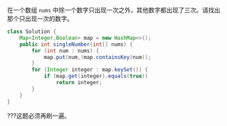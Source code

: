 在一个数组 `nums` 中除一个数字只出现一次之外，其他数字都出现了三次。请找出那个只出现一次的数字。

```java
class Solution {
    Map<Integer,Boolean> map = new HashMap<>();
    public int singleNumber(int[] nums) {
        for (int num : nums) {
            map.put(num,!map.containsKey(num));
        }
        for (Integer integer : map.keySet()) {
            if (map.get(integer).equals(true))
                return integer;
        }
    }
}
```

???这题必须再刷一遍。